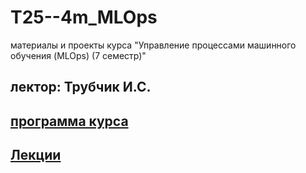 # T25--4m_MLOps
материалы и проекты курса "Управление процессами машинного обучения (MLOps) (7 семестр)"

## лектор: Трубчик И.С.

## [программа курса]()

## [Лекции](./Лекции)





